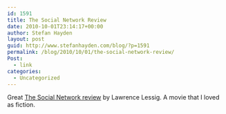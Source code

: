 ```yaml
---
id: 1591
title: The Social Network Review
date: 2010-10-01T23:14:17+00:00
author: Stefan Hayden
layout: post
guid: http://www.stefanhayden.com/blog/?p=1591
permalink: /blog/2010/10/01/the-social-network-review/
Post:
  - link
categories:
  - Uncategorized
---
```

Great <a href="http://www.tnr.com/article/books-and-arts/78081/sorkin-zuckerberg-the-social-network?page=0,0">The Social Network review</a> by Lawrence Lessig. A movie that I loved as fiction.